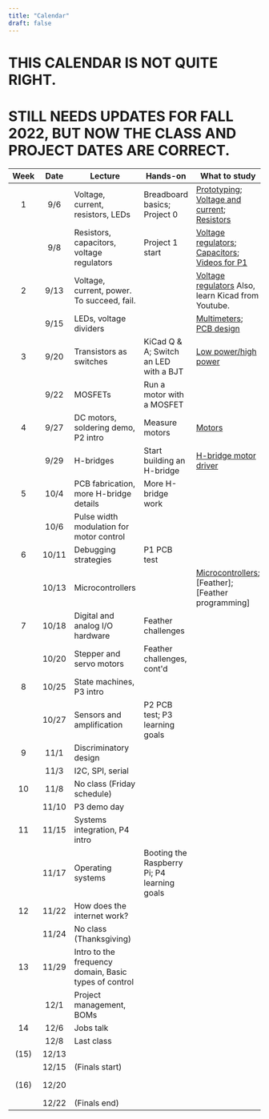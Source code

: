 ```yaml
---
title: "Calendar"
draft: false
---
```


# THIS CALENDAR IS NOT QUITE RIGHT. #

# STILL NEEDS UPDATES FOR FALL 2022, BUT NOW THE CLASS AND PROJECT DATES ARE CORRECT. #

| Week | Date  | Lecture                                    | Hands-on                      | What to study                                                            | Due dates                                                     |
|:----:|:-----:|--------------------------------------------|-------------------------------|--------------------------------------------------------------------------|---------------------------------------------------------------|
|  1   | 9/6   | Voltage, current, resistors, LEDs    | Breadboard basics; Project 0             | [Prototyping](http://andnowforelectronics.com/notes/prototyping/); [Voltage and current](http://andnowforelectronics.com/notes/voltage-and-current/); [Resistors](http://andnowforelectronics.com/notes/resistors/)    |          |
|      | 9/8   | Resistors, capacitors, voltage regulators    | Project 1 start             |  [Voltage regulators](http://andnowforelectronics.com/notes/voltage-regulation/); [Capacitors](http://andnowforelectronics.com/notes/capacitors/); [Videos for P1](http://andnowforelectronics.com/notes/demo-videos/#videos-for-project-1)    | P0 |
|  2   | 9/13  | Voltage, current, power. To succeed, fail. |     | [Voltage regulators](http://andnowforelectronics.com/notes/voltage-regulation/) Also, learn Kicad from Youtube. |      |
|      | 9/15  | LEDs, voltage dividers                     |                     | [Multimeters](http://andnowforelectronics.com/notes/multimeter/); [PCB design](http://andnowforelectronics.com/notes/pcb/)    |[P1   proto](http://andnowforelectronics.com/logistics/projects/#project-1-build-a-breadboard-power-supply)|
|  3   | 9/20  | Transistors as switches                    | KiCad Q & A; Switch an LED with a BJT      | [Low power/high power](http://andnowforelectronics.com/notes/low-power-high-power/) |         |
|      | 9/22  | MOSFETs                                    | Run a motor with a MOSFET     |                                                                          |[P1 PCB](http://andnowforelectronics.com/logistics/projects/#project-1-build-a-breadboard-power-supply)|
|  4   | 9/27  | DC motors, soldering demo, P2 intro             | Measure motors                | [Motors](http://andnowforelectronics.com/notes/motors/)                  |                                                               |
|      | 9/29  | H-bridges                                  | Start building an H-bridge    | [H-bridge motor driver](http://andnowforelectronics.com/notes/h-bridge/) |                                                               |
|  5   | 10/4  | PCB fabrication, more H-bridge details     | More H-bridge work            |                                                                          |                                                       |
|      | 10/6  | Pulse width modulation for motor control   |                               |                                                                          |[P2 proto](http://andnowforelectronics.com/logistics/projects/#project-2-build-an-h-bridge-motor-controller)|
|  6   | 10/11 | Debugging strategies                       | P1 PCB test             |                                                                          |      |
|      | 10/13 | Microcontrollers                           |             | [Microcontrollers](http://andnowforelectronics.com/notes/microcontrollers/); [Feather]; [Feather programming]     |[P2 PCB](http://andnowforelectronics.com/logistics/projects/#project-2-build-an-h-bridge-motor-controller) |
|  7   | 10/18 | Digital and analog I/O hardware            | Feather challenges    |                                                                          |                                                               |
|      | 10/20 | Stepper and servo motors                   | Feather challenges, cont'd       |              |   P2.5 (motor shaft attachment)                                         |
|  8   | 10/25 | State machines, P3 intro                   |                               |                                                                          |                                                               |
|      | 10/27 | Sensors and amplification                  | P2 PCB test; P3 learning goals              |                                                                          |                                                               |
|  9   | 11/1  | Discriminatory design                      |                     |                                                                          | [P3 proto](http://andnowforelectronics.com/logistics/projects/#project-3-build-an-electromechanical-game)                                                      |
|      | 11/3  | I2C, SPI, serial                           |                               |                                                                          |                                                               |
|  10  | 11/8  | No class (Friday schedule)                 |                               |                                                                          |                                                               |
|      | 11/10 | P3 demo day                  |                               |                                                                          | [P3 final](http://andnowforelectronics.com/logistics/projects/#project-3-build-an-electromechanical-game) |
|  11  | 11/15 | Systems integration, P4 intro                   |                               |                                                                          |                                                      |
|      | 11/17 | Operating systems                          | Booting the Raspberry Pi; P4 learning goals |                                                                          |                                                               |
|  12  | 11/22 | How does the internet work?                |                               |                                                                          |[P4 plan](http://andnowforelectronics.com/logistics/projects)  |
|      | 11/24 | No class (Thanksgiving)                    |                               |                                                                          |                                                               |
|  13  | 11/29 | Intro to the frequency domain, Basic types of control              |                               |                                                                          |                                                               |
|      | 12/1  | Project management, BOMs                   |                               |                                                                          |                                                               |
|  14  | 12/6  |  Jobs talk                   |                               |                                                                          |                                                       |
|      | 12/8  |    Last class                      |                               |                                                                          |   [P4 final](http://andnowforelectronics.com/logistics/projects)  |
| (15) | 12/13 |                                   |                               |                                                                          |                                       |
|    | 12/15 |    (Finals start)                    |                               |                                                                          |                                       |
|  (16)  | 12/20 |                                   |                               |                                                                          |[P5 showcase](http://andnowforelectronics.com/logistics/projects)|
|    | 12/22 |   (Finals end)       |                               |                                                                          |                                       |
